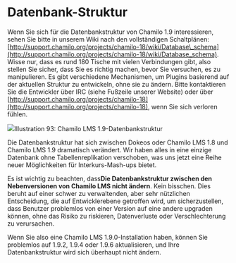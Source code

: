 # Datenbank-Struktur

Wenn Sie sich für die Datenbankstruktur von Chamilo 1.9 interessieren, sehen Sie bitte in unserem Wiki nach den vollständigen Schaltplänen: [http://support.chamilo.org/projects/chamilo-18/wiki/Database\_schema](http://support.chamilo.org/projects/chamilo-18/wiki/Database_schema). Wisse nur, dass es rund 180 Tische mit vielen Verbindungen gibt, also stellen Sie sicher, dass Sie es richtig machen, bevor Sie versuchen, es zu manipulieren. Es gibt verschiedene Mechanismen, um Plugins basierend auf der aktuellen Struktur zu entwickeln, ohne sie zu ändern. Bitte kontaktieren Sie die Entwickler über IRC \(siehe Fußzeile unserer Website\) oder über [http://support.chamilo.org/projects/chamilo-18](http://support.chamilo.org/projects/chamilo-18), wenn Sie sich verloren fühlen.

![](../../.gitbook/assets/images51%20%281%29.png)Illustration 93: Chamilo LMS 1.9-Datenbankstruktur

Die Datenbankstruktur hat sich zwischen Dokeos oder Chamilo LMS 1.8 und Chamilo LMS 1.9 dramatisch verändert. Wir haben alles in eine einzige Datenbank ohne Tabellenreplikation verschoben, was uns jetzt eine Reihe neuer Möglichkeiten für Interkurs-Mash-ups bietet.

Es ist wichtig zu beachten, dass**Die Datenbankstruktur zwischen den Nebenversionen von Chamilo LMS nicht ändern**. Kein bisschen. Dies beruht auf einer schwer zu verwaltenden, aber sehr nützlichen Entscheidung, die auf Entwicklerebene getroffen wird, um sicherzustellen, dass Benutzer problemlos von einer Version auf eine andere upgraden können, ohne das Risiko zu riskieren, Datenverluste oder Verschlechterung zu verursachen.

Wenn Sie also eine Chamilo LMS 1.9.0-Installation haben, können Sie problemlos auf 1.9.2, 1.9.4 oder 1.9.6 aktualisieren, und Ihre Datenbankstruktur wird sich überhaupt nicht ändern.